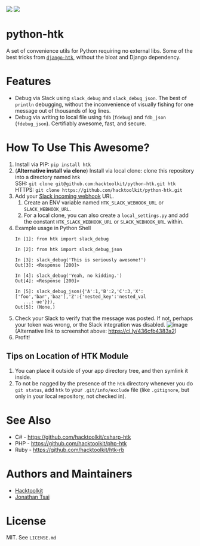 [![](https://img.shields.io/pypi/pyversions/htk.svg?longCache=True)](https://pypi.org/project/htk/)
[![](https://img.shields.io/pypi/v/htk.svg?maxAge=3600)](https://pypi.org/project/htk/)

# python-htk

A set of convenience utils for Python requiring no external libs. Some of the best tricks from [`django-htk`](https://github.com/hacktoolkit/django-htk), without the bloat and Django dependency.


# Features

- Debug via Slack using `slack_debug` and `slack_debug_json`. The best of `println` debugging, without the inconvenience of visually fishing for one message out of thousands of log lines.
- Debug via writing to local file using `fdb` (`fdebug`) and `fdb_json` (`fdebug_json`). Certifiably awesome, fast, and secure.


# How To Use This Awesome?

1. Install via PIP:
    `pip install htk`
1. (**Alternative install via clone**) Install via local clone: clone this repository into a directory named `htk`  
    SSH: `git clone git@github.com:hacktoolkit/python-htk.git htk`  
    HTTPS: `git clone https://github.com/hacktoolkit/python-htk.git`
1. Add your [Slack incoming webhook](https://slack.com/apps/A0F7XDUAZ-incoming-webhooks) URL.
    1. Create an ENV variable named `HTK_SLACK_WEBHOOK_URL` or `SLACK_WEBHOOK_URL`.
    1. For a local clone, you can also create a `local_settings.py` and add the constant `HTK_SLACK_WEBHOOK_URL` or `SLACK_WEBHOOK_URL` within.
1. Example usage in Python Shell
    ```
    In [1]: from htk import slack_debug

    In [2]: from htk import slack_debug_json

    In [3]: slack_debug('This is seriously awesome!')
    Out[3]: <Response [200]>

    In [4]: slack_debug('Yeah, no kidding.')
    Out[4]: <Response [200]>

    In [5]: slack_debug_json({'A':1,'B':2,'C':3,'X':['foo','bar','baz'],'Z':{'nested_key':'nested_val
       ...: ue'}}),
    Out[5]: (None,)
    ```
1. Check your Slack to verify that the message was posted. If not, perhaps your token was wrong, or the Slack integration was disabled.
    ![image](https://user-images.githubusercontent.com/422501/61013274-e65e1e00-a336-11e9-90aa-44a6fd1e217c.png)  
    (Alternative link to screenshot above: https://cl.ly/436cfb4383a2)
1. Profit!

## Tips on Location of HTK Module 

1. You can place it outside of your app directory tree, and then symlink it inside.
1. To not be nagged by the presence of the `htk` directory whenever you do `git status`, add `htk` to your `.git/info/exclude` file (like `.gitignore`, but only in your local repository, not checked in).

# See Also

- C# - https://github.com/hacktoolkit/csharp-htk
- PHP - https://github.com/hacktoolkit/php-htk
- Ruby - https://github.com/hacktoolkit/htk-rb

# Authors and Maintainers

- [Hacktoolkit](https://github.com/hacktoolkit)
- [Jonathan Tsai](https://github.com/jontsai)

# License

MIT. See `LICENSE.md`
